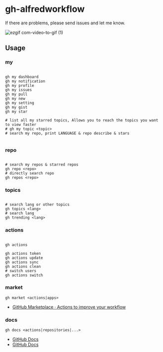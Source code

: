 # gh-alfredworkflow

If there are problems, please send issues and let me know.

![ezgif com-video-to-gif (1)](https://github.com/91go/gh-alfred-workflow/assets/8591495/bc360edf-3108-496a-b475-fdcb0a7e4b79)




## Usage

### my

```shell

gh my dashboard
gh my notification
gh my profile
gh my issues
gh my pull
gh my new
gh my setting
gh my gist
gh my star

# list all my starred topics, Allows you to reach the topics you want to view faster
# gh my topic <topic>
# search my repo, print LANGUAGE & repo describe & stars


```

### repo

```shell

# search my repos & starred repos
gh repo <repo>
# directly search repo
gh repos <repo>

```

### topics

```shell

# search lang or other topics
gh topics <lang>
# search lang
gh trending <lang>

```

### actions

```shell

gh actions

gh actions token
gh actions update
gh actions sync
gh actions clean
# switch users
gh actions switch

```

### market


```shell
gh market <actions|apps>
```

- [GitHub Marketplace · Actions to improve your workflow](https://github.com/marketplace?type=actions)

### docs


```shell
gh docs <actions|repositories|...>
```


- [GitHub Docs](https://docs.github.com/en)
- [GitHub Docs](https://docs.github.com/zh)
